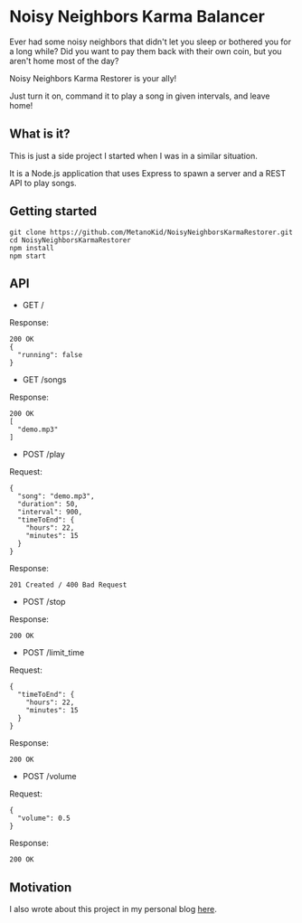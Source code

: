 # Noisy Neighbors Karma Balancer

Ever had some noisy neighbors that didn't let you sleep or bothered you for a long while? Did you want to pay them back with their own coin, but you aren't home most of the day?

Noisy Neighbors Karma Restorer is your ally!

Just turn it on, command it to play a song in given intervals, and leave home!

## What is it?

This is just a side project I started when I was in a similar situation.

It is a Node.js application that uses Express to spawn a server and a REST API to play songs.

## Getting started

    git clone https://github.com/MetanoKid/NoisyNeighborsKarmaRestorer.git
    cd NoisyNeighborsKarmaRestorer
    npm install
    npm start

## API

  * GET /

  Response:

    200 OK
    {
      "running": false
    }

  * GET /songs

  Response:

    200 OK
    [
      "demo.mp3"
    ]

  * POST /play

  Request:

    {
      "song": "demo.mp3",
      "duration": 50,
      "interval": 900,
      "timeToEnd": {
        "hours": 22,
        "minutes": 15
      }
    }

  Response:

    201 Created / 400 Bad Request

  * POST /stop

  Response:

    200 OK

  * POST /limit_time

  Request:

    {
      "timeToEnd": {
        "hours": 22,
        "minutes": 15
      }
    }

  Response:

    200 OK

  * POST /volume

  Request:

    {
      "volume": 0.5
    }

  Response:

    200 OK

## Motivation

I also wrote about this project in my personal blog [here](http://coding-scars.com/noisy-neighbors-karma-restorer).